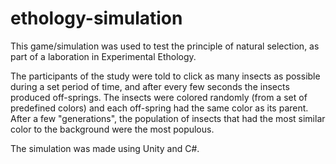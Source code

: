 # ethology-simulation

This game/simulation was used to test the principle of natural selection, as part of a laboration in Experimental Ethology.

The participants of the study were told to click as many insects as possible during a set period of time, and after every few seconds the insects produced off-springs. The insects were colored randomly (from a set of predefined colors) and each off-spring had the same color as its parent. After a few "generations", the population of insects that had the most similar color to the background were the most populous.

The simulation was made using Unity and C#.
